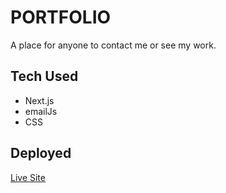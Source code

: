 # PORTFOLIO

A place for anyone to contact me or see my work.

## Tech Used

* Next.js
* emailJs
* CSS

## Deployed

[Live Site](ryandevenney.com)